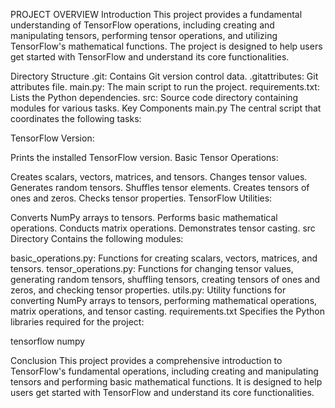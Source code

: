 PROJECT OVERVIEW
Introduction
This project provides a fundamental understanding of TensorFlow operations, including creating and manipulating tensors, performing tensor operations, and utilizing TensorFlow's mathematical functions. The project is designed to help users get started with TensorFlow and understand its core functionalities.

Directory Structure
.git: Contains Git version control data.
.gitattributes: Git attributes file.
main.py: The main script to run the project.
requirements.txt: Lists the Python dependencies.
src: Source code directory containing modules for various tasks.
Key Components
main.py
The central script that coordinates the following tasks:

TensorFlow Version:

Prints the installed TensorFlow version.
Basic Tensor Operations:

Creates scalars, vectors, matrices, and tensors.
Changes tensor values.
Generates random tensors.
Shuffles tensor elements.
Creates tensors of ones and zeros.
Checks tensor properties.
TensorFlow Utilities:

Converts NumPy arrays to tensors.
Performs basic mathematical operations.
Conducts matrix operations.
Demonstrates tensor casting.
src Directory
Contains the following modules:

basic_operations.py: Functions for creating scalars, vectors, matrices, and tensors.
tensor_operations.py: Functions for changing tensor values, generating random tensors, shuffling tensors, creating tensors of ones and zeros, and checking tensor properties.
utils.py: Utility functions for converting NumPy arrays to tensors, performing mathematical operations, matrix operations, and tensor casting.
requirements.txt
Specifies the Python libraries required for the project:

tensorflow
numpy

Conclusion
This project provides a comprehensive introduction to TensorFlow's fundamental operations, including creating and manipulating tensors and performing basic mathematical functions. It is designed to help users get started with TensorFlow and understand its core functionalities.